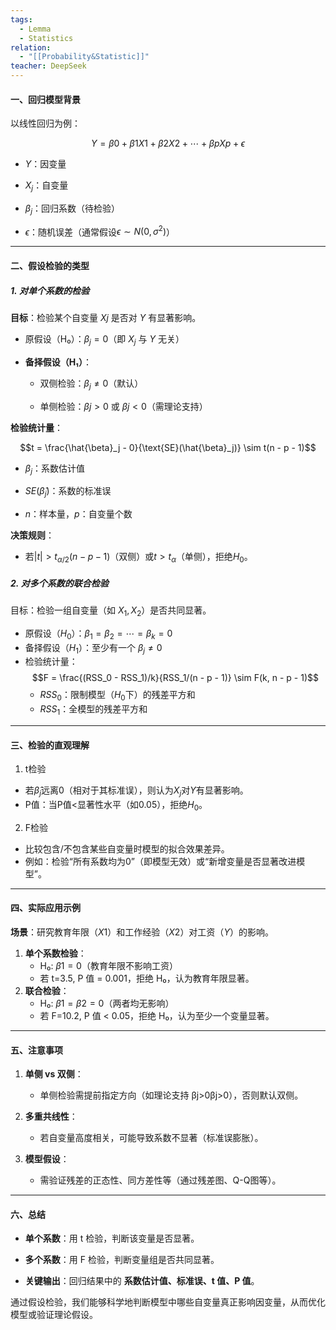 ```yaml
---
tags:
  - Lemma
  - Statistics
relation:
  - "[[Probability&Statistic]]"
teacher: DeepSeek
---
```

#### **一、回归模型背景**

以线性回归为例：

$$Y=β0+β1X1+β2X2+⋯+βpXp+ϵ$$

- $Y$：因变量
    
- $X_j$​：自变量
    
- $β_j$​：回归系数（待检验）
    
- $\epsilon$：随机误差（通常假设$ϵ∼N(0,σ^2)$）
    

---

#### **二、假设检验的类型**

##### 1. **对单个系数的检验**

**目标**：检验某个自变量 $Xj$​ 是否对 $Y$ 有显著影响。

- 原假设（H₀）：$β_j=0$（即 $X_j$​ 与 $Y$ 无关）
    
- **备择假设（H₁）**：
    
    - 双侧检验：$β_j≠0$（默认）
        
    - 单侧检验：$βj​>0$ 或 $βj​<0$（需理论支持）
        

**检验统计量**：

$$t = \frac{\hat{\beta}_j - 0}{\text{SE}(\hat{\beta}_j)} \sim t(n - p - 1)$$

- $β_j$：系数估计值
    
- $SE(\hat β_j​)$：系数的标准误
    
- $n$：样本量，$p$：自变量个数
    

**决策规则**：

- 若$\vert t\vert > t_{\alpha/2}(n - p - 1)$（双侧）或$t > t_{\alpha}$（单侧），拒绝$H_0$。

##### 2. **对多个系数的联合检验**

目标：检验一组自变量（如 $X_1, X_2$）是否共同显著。

- 原假设（$H_0$）：$\beta_1 = \beta_2 = \cdots = \beta_k = 0$
- 备择假设（$H_1$）：至少有一个 $\beta_j \neq 0$ 
- 检验统计量：$$F = \frac{(RSS_0 - RSS_1)/k}{RSS_1/(n - p - 1)} \sim F(k, n - p - 1)$$
	- $RSS_0$：限制模型（$H_0$下）的残差平方和
	- $RSS_1$：全模型的残差平方和 

---
#### **三、检验的直观理解**

 1. t检验
- 若$\hat{\beta}_j$远离0（相对于其标准误），则认为$X_j$对$Y$有显著影响。
- P值：当P值<显著性水平（如0.05），拒绝$H_0$。

 2. F检验
- 比较包含/不包含某些自变量时模型的拟合效果差异。
- 例如：检验“所有系数均为0”（即模型无效）或“新增变量是否显著改进模型”。

---

#### **四、实际应用示例**

**场景**：研究教育年限（$X1$​）和工作经验（$X2$）对工资（$Y$）的影响。
1. **单个系数检验**：
    - H₀: $β1​=0$（教育年限不影响工资）        
    - 若 t=3.5, P 值 = 0.001，拒绝 H₀，认为教育年限显著。
2. **联合检验**：
    - H₀: $β1=β2=0$（两者均无影响）
    - 若 F=10.2, P 值 < 0.05，拒绝 H₀，认为至少一个变量显著。

---

#### **五、注意事项**

1. **单侧 vs 双侧**：
    
    - 单侧检验需提前指定方向（如理论支持 βj>0βj​>0），否则默认双侧。
        
2. **多重共线性**：
    
    - 若自变量高度相关，可能导致系数不显著（标准误膨胀）。
        
3. **模型假设**：
    
    - 需验证残差的正态性、同方差性等（通过残差图、Q-Q图等）。
        

---

#### **六、总结**

- **单个系数**：用 t 检验，判断该变量是否显著。
    
- **多个系数**：用 F 检验，判断变量组是否共同显著。
    
- **关键输出**：回归结果中的 **系数估计值、标准误、t 值、P 值**。
    

通过假设检验，我们能够科学地判断模型中哪些自变量真正影响因变量，从而优化模型或验证理论假设。